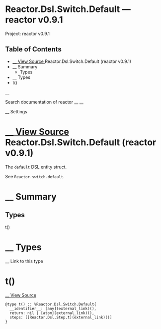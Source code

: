 # Reactor.Dsl.Switch.Default — reactor v0.9.1

Project: reactor v0.9.1

## Table of Contents

- [ __ View Source ](external_link) Reactor.Dsl.Switch.Default (reactor v0.9.1)
- __ Summary
  - Types
- __ Types
- t()

__

Search documentation of reactor __ __

__ Settings

#  [ __ View Source ](external_link) Reactor.Dsl.Switch.Default (reactor v0.9.1)

The `default` DSL entity struct.

See `Reactor.switch.default`.

#  __ Summary

##  Types

t()

#  __ Types

__ Link to this type

# t()

[ __ View Source ](external_link)
    
    
    @type t() :: %Reactor.Dsl.Switch.Default{
      __identifier__: [any](external_link)(),
      return: nil | [atom](external_link)(),
      steps: [[Reactor.Dsl.Step.t](external_link)()]
    }
